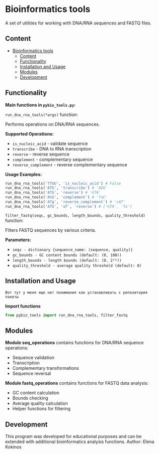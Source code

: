 # Bioinformatics tools

A set of utilities for working with DNA/RNA sequences and FASTQ files.

## Content

- [Bioinformatics tools](#bioinformatics-tools)
  - [Content](#content)
  - [Functionality](#functionality)
  - [Installation and Usage](#installation-and-usage)
  - [Modules](#modules)
  - [Development](#development)

## Functionality

**Main functions in `pybio_tools.py`:**

 `run_dna_rna_tools(*args)` function:

Performs operations on DNA/RNA sequences.

**Supported Operations:**

- `is_nucleic_acid` - validate sequence
- `transcribe` - DNA to RNA transcription  
- `reverse` - reverse sequence
- `complement` - complementary sequence
- `reverse_complement` - reverse complementary sequence

**Usage Examples:**
```python
run_dna_rna_tools('TTUU', 'is_nucleic_acid') # False 
run_dna_rna_tools('ATG', 'transcribe') # 'AUG'
run_dna_rna_tools('ATG', 'reverse') # 'GTA'
run_dna_rna_tools('AtG', 'complement') # 'TaC'
run_dna_rna_tools('ATg', 'reverse_complement') # 'cAT'
run_dna_rna_tools('ATG', 'aT', 'reverse') # ['GTA', 'Ta']
```


`filter_fastq(seqs, gc_bounds, length_bounds, quality_threshold) ` function:

Filters FASTQ sequences by various criteria.

**Parameters:**

- `seqs - dictionary {sequence_name: (sequence, quality)}`
- `gc_bounds - GC content bounds (default: (0, 100))`
- `length_bounds - length bounds (default: (0, 2³²))`
- `quality_threshold - average quality threshold (default: 0)`

## Installation and Usage

~~~
Вот тут у меня еще нет понимания как устанавливать с репозитория пакеты
~~~

**Import functions**
~~~python
from pybio_tools import run_dna_rna_tools, filter_fastq
~~~

## Modules

**Module seq_operations**
contains functions for DNA/RNA sequence operations:
- Sequence validation
- Transcription
- Complementary transformations
- Sequence reversal

**Module fastq_operations**
contains functions for FASTQ data analysis:
- GC content calculation
- Bounds checking
- Average quality calculation
- Helper functions for filtering

## Development
This program was developed for educational purposes and can be extended with additional bioinformatics analysis functions.
Author: Elena Kokinos